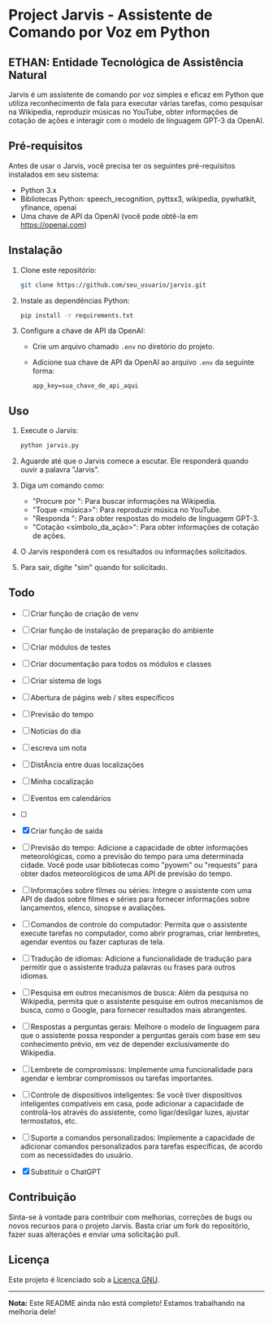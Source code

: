 # Project Jarvis - Assistente de Comando por Voz em Python

## ETHAN: Entidade Tecnológica de Assistência Natural
Jarvis é um assistente de comando por voz simples e eficaz em Python que utiliza reconhecimento de fala para executar várias tarefas, como pesquisar na Wikipedia, reproduzir músicas no YouTube, obter informações de cotação de ações e interagir com o modelo de linguagem GPT-3 da OpenAI.

## Pré-requisitos

Antes de usar o Jarvis, você precisa ter os seguintes pré-requisitos instalados em seu sistema:

- Python 3.x
- Bibliotecas Python: speech_recognition, pyttsx3, wikipedia, pywhatkit, yfinance, openai
- Uma chave de API da OpenAI (você pode obtê-la em https://openai.com)

## Instalação

1. Clone este repositório:

   ```bash
   git clone https://github.com/seu_usuario/jarvis.git
   ```

2. Instale as dependências Python:

   ```bash
   pip install -r requirements.txt
   ```

3. Configure a chave de API da OpenAI:

   - Crie um arquivo chamado `.env` no diretório do projeto.
   - Adicione sua chave de API da OpenAI ao arquivo `.env` da seguinte forma:

     ```
     app_key=sua_chave_de_api_aqui
     ```

## Uso

1. Execute o Jarvis:

   ```bash
   python jarvis.py
   ```

2. Aguarde até que o Jarvis comece a escutar. Ele responderá quando ouvir a palavra "Jarvis".

3. Diga um comando como:

   - "Procure por <termo>": Para buscar informações na Wikipedia.
   - "Toque <música>": Para reproduzir música no YouTube.
   - "Responda <pergunta>": Para obter respostas do modelo de linguagem GPT-3.
   - "Cotação <símbolo_da_ação>": Para obter informações de cotação de ações.

4. O Jarvis responderá com os resultados ou informações solicitados.

5. Para sair, digite "sim" quando for solicitado.

## Todo
-[ ] Criar função de criação de venv

-[ ] Criar função de instalação de preparação do ambiente

-[ ] Criar módulos de testes

-[ ] Criar documentação para todos os módulos e classes

-[ ] Criar sistema de logs

- [ ] Abertura de págins web / sites específicos

- [ ] Previsão do tempo

- [ ] Notícias do dia 

- [ ] escreva um nota

- [ ] DistÂncia entre duas localizações

- [ ] Minha cocalização 

- [ ] Eventos em calendários

- [ ] 

- [x] Criar função de saida 

-[ ] Previsão do tempo: Adicione a capacidade de obter informações meteorológicas, como a previsão do tempo para uma determinada cidade. Você pode usar bibliotecas como "pyowm" ou "requests" para obter dados meteorológicos de uma API de previsão do tempo.

-[ ]  Informações sobre filmes ou séries: Integre o assistente com uma API de dados sobre filmes e séries para fornecer informações sobre lançamentos, elenco, sinopse e avaliações.

-[ ] Comandos de controle do computador: Permita que o assistente execute tarefas no computador, como abrir programas, criar lembretes, agendar eventos ou fazer capturas de tela.

-[ ] Tradução de idiomas: Adicione a funcionalidade de tradução para permitir que o assistente traduza palavras ou frases para outros idiomas.

-[ ] Pesquisa em outros mecanismos de busca: Além da pesquisa no Wikipedia, permita que o assistente pesquise em outros mecanismos de busca, como o Google, para fornecer resultados mais abrangentes.

-[ ] Respostas a perguntas gerais: Melhore o modelo de linguagem para que o assistente possa responder a perguntas gerais com base em seu conhecimento prévio, em vez de depender exclusivamente do Wikipedia.

-[ ] Lembrete de compromissos: Implemente uma funcionalidade para agendar e lembrar compromissos ou tarefas importantes.

-[ ] Controle de dispositivos inteligentes: Se você tiver dispositivos inteligentes compatíveis em casa, pode adicionar a capacidade de controlá-los através do assistente, como ligar/desligar luzes, ajustar termostatos, etc.

-[ ] Suporte a comandos personalizados: Implemente a capacidade de adicionar comandos personalizados para tarefas específicas, de acordo com as necessidades do usuário.

-[x] Substituir o ChatGPT

## Contribuição

Sinta-se à vontade para contribuir com melhorias, correções de bugs ou novos recursos para o projeto Jarvis. Basta criar um fork do repositório, fazer suas alterações e enviar uma solicitação pull.

## Licença

Este projeto é licenciado sob a [Licença GNU](LICENSE).

---

**Nota:** Este README ainda não está completo! Estamos trabalhando na melhoria dele!
```

